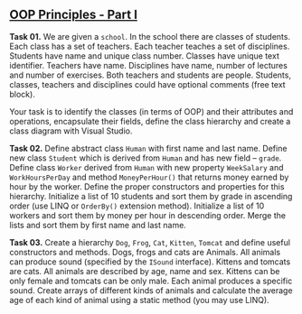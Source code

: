 ## [OOP Principles - Part I](https://github.com/TelerikAcademy/Object-Oriented-Programming/tree/master/04.%20OOP%20Principles%20-%20Part%201)

**Task 01.** We are given a `school`. In the school there are classes of students. Each class has a set of teachers. Each teacher teaches a set of disciplines. Students have name and unique class number. Classes have unique text identifier. Teachers have name. Disciplines have name, number of lectures and number of exercises. Both teachers and students are people. Students, classes, teachers and disciplines could have optional comments (free text block).

Your task is to identify the classes (in terms of  OOP) and their attributes and operations, encapsulate their fields, define the class hierarchy and create a class diagram with Visual Studio.

**Task 02.** Define abstract class `Human` with first name and last name. Define new class `Student` which is derived from `Human` and has new field – `grade`. Define class `Worker` derived from `Human` with new property `WeekSalary` and `WorkHoursPerDay` and method `MoneyPerHour()` that returns money earned by hour by the worker. Define the proper constructors and properties for this hierarchy. Initialize a list of 10 students and sort them by grade in ascending order (use LINQ or `OrderBy()` extension method). Initialize a list of 10 workers and sort them by money per hour in descending order. Merge the lists and sort them by first name and last name.

**Task 03.** Create a hierarchy `Dog`, `Frog`, `Cat`, `Kitten`, `Tomcat` and define useful constructors and methods. Dogs, frogs and cats are Animals. All animals can produce sound (specified by the `ISound` interface). Kittens and tomcats are cats. All animals are described by age, name and sex. Kittens can be only female and tomcats can be only male. Each animal produces a specific sound. Create arrays of different kinds of animals and calculate the average age of each kind of animal using a static method (you may use LINQ).
